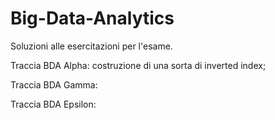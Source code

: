 # Big-Data-Analytics

Soluzioni alle esercitazioni per l'esame.

Traccia BDA Alpha: costruzione di una sorta di inverted index;

Traccia BDA Gamma:

Traccia BDA Epsilon:
